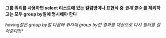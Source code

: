 **그룹 쿼리를 사용하면 select 리스트에 있는 컬럼명이나 표현식 중** 
*__집계 함수__*
**를 제외하고는 모두 group by절에 명시해야 한다**



*having절은 group by절 다음에 위치해 group by한 결과를 대상으로 다시 필터를 걸어준다!!!**
